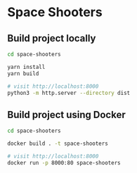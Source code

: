 # Space Shooters

## Build project locally

```sh
cd space-shooters

yarn install
yarn build

# visit http://localhost:8000
python3 -m http.server --directory dist
```

## Build project using Docker

```sh
cd space-shooters

docker build . -t space-shooters

# visit http://localhost:8000
docker run -p 8000:80 space-shooters
```

